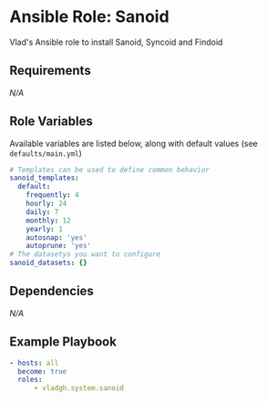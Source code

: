 # Ansible Role: Sanoid

Vlad's Ansible role to install Sanoid, Syncoid and Findoid

## Requirements

*_N/A_*

## Role Variables

Available variables are listed below, along with default values (see `defaults/main.yml`)

```yaml
# Templates can be used to define common behavior
sanoid_templates:
  default:
    frequently: 4
    hourly: 24
    daily: 7
    monthly: 12
    yearly: 1
    autosnap: 'yes'
    autoprune: 'yes'
# The datasetys you want to configure
sanoid_datasets: {}
```

## Dependencies

*_N/A_*

## Example Playbook

```yaml
- hosts: all
  become: true
  roles:
      - vladgh.system.sanoid
```
